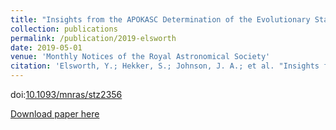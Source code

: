 ```yaml
---
title: "Insights from the APOKASC Determination of the Evolutionary State of Red-Giant Stars by consolidation of different methods"
collection: publications
permalink: /publication/2019-elsworth
date: 2019-05-01
venue: 'Monthly Notices of the Royal Astronomical Society'
citation: 'Elsworth, Y.; Hekker, S.; Johnson, J. A.; et al. "Insights from the APOKASC Determination of the Evolutionary State of Red-Giant Stars by consolidation of different methods", 2019, MNRAS, 489, 4641.'
---
```


doi:[10.1093/mnras/stz2356](https://arxiv.org/ct?url=https%3A%2F%2Fdx.doi.org%2F10.1093%2Fmnras%2Fstz2356&v=8b226f22)

[Download paper here](https://arxiv.org/pdf/1909.06266)

